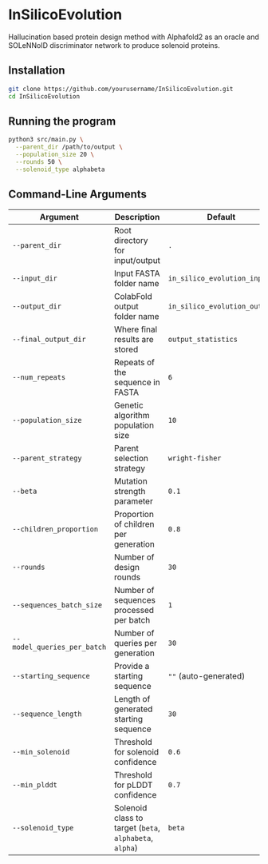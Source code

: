 # InSilicoEvolution
Hallucination based protein design method with Alphafold2 as an oracle and SOLeNNoID discriminator network to produce solenoid proteins.

## Installation

```bash
git clone https://github.com/yourusername/InSilicoEvolution.git
cd InSilicoEvolution
```

## Running the program

```bash
python3 src/main.py \
  --parent_dir /path/to/output \
  --population_size 20 \
  --rounds 50 \
  --solenoid_type alphabeta
```

## Command-Line Arguments

| Argument                  | Description                                                  | Default                          |
|--------------------------|--------------------------------------------------------------|----------------------------------|
| `--parent_dir`           | Root directory for input/output                              | `.`                              |
| `--input_dir`            | Input FASTA folder name                                      | `in_silico_evolution_input`      |
| `--output_dir`           | ColabFold output folder name                                 | `in_silico_evolution_output`     |
| `--final_output_dir`     | Where final results are stored                               | `output_statistics`              |
| `--num_repeats`          | Repeats of the sequence in FASTA                             | `6`                              |
| `--population_size`      | Genetic algorithm population size                            | `10`                             |
| `--parent_strategy`      | Parent selection strategy                                    | `wright-fisher`                  |
| `--beta`                 | Mutation strength parameter                                  | `0.1`                            |
| `--children_proportion`  | Proportion of children per generation                        | `0.8`                            |
| `--rounds`               | Number of design rounds                                      | `30`                             |
| `--sequences_batch_size` | Number of sequences processed per batch                      | `1`                              |
| `--model_queries_per_batch` | Number of queries per generation                         | `30`                             |
| `--starting_sequence`    | Provide a starting sequence                                  | `""` (auto-generated)            |
| `--sequence_length`      | Length of generated starting sequence                        | `30`                             |
| `--min_solenoid`         | Threshold for solenoid confidence                            | `0.6`                            |
| `--min_plddt`            | Threshold for pLDDT confidence                               | `0.7`                            |
| `--solenoid_type`        | Solenoid class to target (`beta`, `alphabeta`, `alpha`)      | `beta`                           |

